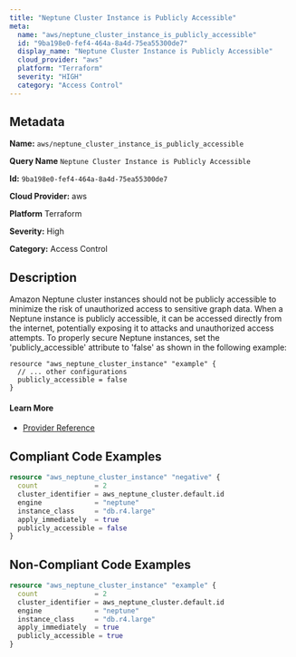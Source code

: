 ```yaml
---
title: "Neptune Cluster Instance is Publicly Accessible"
meta:
  name: "aws/neptune_cluster_instance_is_publicly_accessible"
  id: "9ba198e0-fef4-464a-8a4d-75ea55300de7"
  display_name: "Neptune Cluster Instance is Publicly Accessible"
  cloud_provider: "aws"
  platform: "Terraform"
  severity: "HIGH"
  category: "Access Control"
---
```

## Metadata

**Name:** `aws/neptune_cluster_instance_is_publicly_accessible`

**Query Name** `Neptune Cluster Instance is Publicly Accessible`

**Id:** `9ba198e0-fef4-464a-8a4d-75ea55300de7`

**Cloud Provider:** aws

**Platform** Terraform

**Severity:** High

**Category:** Access Control

## Description
Amazon Neptune cluster instances should not be publicly accessible to minimize the risk of unauthorized access to sensitive graph data. When a Neptune instance is publicly accessible, it can be accessed directly from the internet, potentially exposing it to attacks and unauthorized access attempts. To properly secure Neptune instances, set the 'publicly_accessible' attribute to 'false' as shown in the following example: 
```
resource "aws_neptune_cluster_instance" "example" {
  // ... other configurations
  publicly_accessible = false
}
```

#### Learn More

 - [Provider Reference](https://registry.terraform.io/providers/hashicorp/aws/latest/docs/resources/neptune_cluster_instance#publicly_accessible)


## Compliant Code Examples
```terraform
resource "aws_neptune_cluster_instance" "negative" {
  count              = 2
  cluster_identifier = aws_neptune_cluster.default.id
  engine             = "neptune"
  instance_class     = "db.r4.large"
  apply_immediately  = true
  publicly_accessible = false
}

```
## Non-Compliant Code Examples
```terraform
resource "aws_neptune_cluster_instance" "example" {
  count              = 2
  cluster_identifier = aws_neptune_cluster.default.id
  engine             = "neptune"
  instance_class     = "db.r4.large"
  apply_immediately  = true
  publicly_accessible = true
}

```